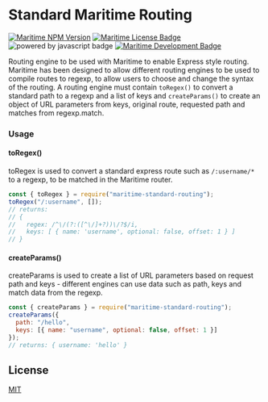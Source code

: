 # Standard Maritime Routing

[![Maritime NPM Version](https://img.shields.io/npm/v/maritime-standard-routing?color=blue)](https://npmjs.org/package/maritime-standard-routing)
[![Maritime License Badge](https://img.shields.io/badge/license-MIT-blue)](LICENSE)
![powered by javascript badge](https://img.shields.io/badge/powered%20by-javascript-red)
[![Maritime Development Badge](https://img.shields.io/badge/engine%20for-maritime-brightgreen)](https://github.com/t0mgithub/maritime)

Routing engine to be used with Maritime to enable Express style routing. Maritime has been designed to allow different routing engines to be used to compile routes to regexp, to allow users to choose and change the syntax of the routing. A routing engine must contain `toRegex()` to convert a standard path to a regexp and a list of keys and `createParams()` to create an object of URL parameters from keys, original route, requested path and matches from regexp.match.

### Usage

#### toRegex()

toRegex is used to convert a standard express route such as `/:username/*` to a regexp, to be matched in the Maritime router.

```js
const { toRegex } = require("maritime-standard-routing");
toRegex("/:username", []);
// returns:
// {
//   regex: /^\/(?:([^\/]+?))\/?$/i,
//   keys: [ { name: 'username', optional: false, offset: 1 } ]
// }
```

#### createParams()

createParams is used to create a list of URL parameters based on request path and keys - different engines can use data such as path, keys and match data from the regexp.

```js
const { createParams } = require("maritime-standard-routing");
createParams({
  path: "/hello",
  keys: [{ name: "username", optional: false, offset: 1 }]
});
// returns: { username: 'hello' }
```

## License

[MIT](LICENSE)
